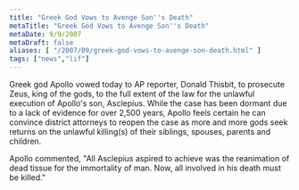```yaml
---
title: "Greek God Vows to Avenge Son''s Death"
metaTitle: "Greek God Vows to Avenge Son''s Death"
metaDate: 9/9/2007
metaDraft: false
aliases: [ "/2007/09/greek-god-vows-to-avenge-son-death.html" ]
tags: ["news","lif"]
---
```


Greek god Apollo vowed today to AP reporter, Donald Thisbit, to prosecute Zeus, king of the gods, to the full extent of the law for the unlawful execution of Apollo's son, Asclepius. While the case has been dormant due to a lack of evidence for over 2,500 years, Apollo feels certain he can convince district attorneys to reopen the case as more and more gods seek returns on the unlawful killing(s) of their siblings, spouses, parents and children.  
  
Apollo commented, "All Asclepius aspired to achieve was the reanimation of dead tissue for the immortality of man. Now, all involved in his death must be killed."